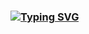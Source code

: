 ### [![Typing SVG](https://readme-typing-svg.demolab.com/?lines=Welcome+to+my+island;Working+on+casting+magic;Drum+and+Bass+and+assembly+code;I+love+malware)](https://git.io/typing-svg)

<!--
**peroxidee/peroxidee** is a ✨ _special_ ✨ repository because its `README.md` (this file) appears on your GitHub profile.

Here are some ideas to get you started:

- 🔭 I’m currently working on ...
- 🌱 I’m currently learning ...
- 👯 I’m looking to collaborate on ...
- 🤔 I’m looking for help with ...
- 💬 Ask me about ...
- 📫 How to reach me: ...
- 😄 Pronouns: ...
- ⚡ Fun fact: ...
-->
